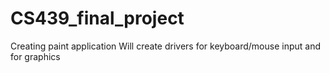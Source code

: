 # CS439_final_project

Creating paint application
Will create drivers for keyboard/mouse input and for graphics
